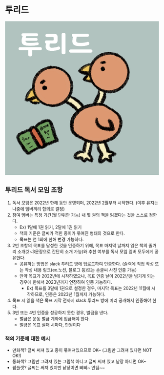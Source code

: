 # 투리드
![](2head_blue_with_book.png)

## 투리드 독서 모임 조항

1. 독서 모임은 2022년 한해 동안 운영되며, 2022년 2월부터 시작한다. (이후 유지는 나중에 멤버끼리 합의로 결정)
2. 참여 멤버는 특정 기간(월 단위만 가능) 내 몇 권의 책을 읽겠다는 것을 스스로 정한다.
    - Ex) 1달에 1권 읽기, 2달에 1권 읽기
    - 책의 기준은 글씨가 적힌 종이가 묶여진 형태의 것으로 한다.
    - 목표는 연 1회에 한해 변경 가능하다.
3. 2번 조항의 목표를 달성한 것을 인증하기 위해, 목표 마지막 날까지 읽은 책의 줄거리 소개(2~3문장으로 간단히 소개 가능)와 추천 여부를 독서 모임 멤버 모두에게 공유한다.
    - 공유하는 방법은 slack 투리드 방에 업로드하여 인증한다. (슬랙에 직접 작성 또는 작성 내용 링크(ex.노션, 블로그 등)또는 손글씨 사진 인증 가능)
    - 만약 목표가 2022년에 시작하였으나, 목표 인증 날이 2022년을 넘기게 되는 경우에 한해서 2023년까지 연장하여 인증 가능하다.
        - Ex) 목표를 3달에 1권으로 설정한 경우, 마지막 목표는 2022년 11월에 시작하므로, 인증은 2023년 1월까지 가능하다.
4. 목표 시 읽을 책은 목표 시작 전까지 slack 투리드 방에 미리 공개해서 인증해야 한다.
5. 3번 또는 4번 인증을 성공하지 못한 경우, 벌금을 낸다.
    - 벌금은 운동 벌금 계좌에 입금해야 한다.
    - 벌금은 목표 실패 시마다, 만원이다





### 책의 기준에 대한 예시
- 만화책? 글씨 써져 있고 종이 묶여져있으므로 OK~ (그림만 그려져 있다면 NOT OK!)
- 동화책? 그림만 그려져 있는 그림책 아니고 글씨 써져 있고 낱장 아니면 OK~
- 팜플렛? 글씨는 써져 있지만 낱장이면 삐삐~ 안됨~~
